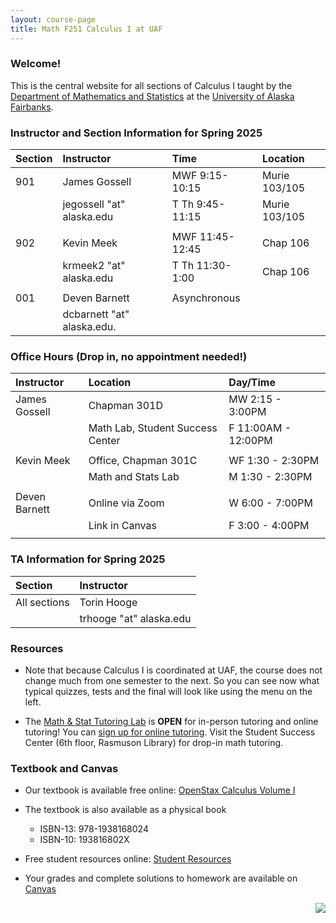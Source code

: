 ```yaml
---
layout: course-page
title: Math F251 Calculus I at UAF
---
```


### Welcome!

This is the central website for all sections of Calculus I 
taught by the [Department of Mathematics and Statistics](http://www.uaf.edu/dms)
at the [University of Alaska Fairbanks](http://www.uaf.edu).

### Instructor and Section Information for Spring 2025

| Section | Instructor                  |    | Time             | Location |
| :-------|:----------------------------|----| :----------------| :--------|
| 901     | James Gossell               |    | MWF 9:15-10:15   | Murie 103/105 |
|         | jegossell "at" alaska.edu   |    | T Th  9:45-11:15 | Murie 103/105 |
||||||
| 902     | Kevin Meek                |    | MWF 11:45-12:45  | Chap 106 |
|         | krmeek2 "at" alaska.edu   |    | T Th  11:30-1:00 | Chap 106 |
||||||
| 001     | Deven Barnett                 |    | Asynchronous    |       |
|         | dcbarnett "at" alaska.edu.   |    |    |       |

### Office Hours (Drop in, no appointment needed!)

| Instructor| Location | Day/Time |
| :---------| :------------| :----------|
| James Gossell | Chapman 301D | MW 2:15 - 3:00PM|
|| Math Lab, Student Success Center | F 11:00AM - 12:00PM|
||||
| Kevin Meek | Office, Chapman 301C | WF 1:30 - 2:30PM|
|| Math and Stats Lab | M 1:30 - 2:30PM |
||||
| Deven Barnett | Online via Zoom | W 6:00 - 7:00PM|
|| Link in Canvas | F 3:00 - 4:00PM|
||||


### TA Information for Spring 2025

| Section | Instructor                  |
| :-------|:----------------------------|
| All sections  | Torin Hooge           |
|               | trhooge "at" alaska.edu   |

### Resources

* Note that because Calculus I is coordinated at UAF, the course does not change much from one semester to the next. So you can see now what typical quizzes, tests and the final will look like using the menu on the left.

* The [Math & Stat Tutoring Lab](https://www.uaf.edu/dms/mathlab/index.php) is **OPEN** for in-person tutoring and online tutoring!  You can [sign up for online tutoring](https://fairbanks.go-redrock.com/). Visit the Student Success Center (6th floor, Rasmuson Library) for drop-in math tutoring.

### Textbook and Canvas

- Our textbook is available free online: [OpenStax Calculus Volume I](https://openstax.org/details/books/calculus-volume-1)
- The textbook is also available as a physical book
    - ISBN-13: 978-1938168024
    - ISBN-10: 193816802X
- Free student resources online: [Student Resources](https://openstax.org/details/books/calculus-volume-1?Student%20resources)
- Your grades and complete solutions to homework are available on [Canvas](https://www.uaf.edu/uaf/current/canvas.php)

  [<img src="GitHub-Mark-32px.png" align="right">](https://github.com/uaf-math/calc1 "github repository for this site")
